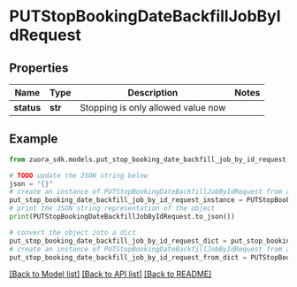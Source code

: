 # PUTStopBookingDateBackfillJobByIdRequest


## Properties

Name | Type | Description | Notes
------------ | ------------- | ------------- | -------------
**status** | **str** | Stopping is only allowed value now | 

## Example

```python
from zuora_sdk.models.put_stop_booking_date_backfill_job_by_id_request import PUTStopBookingDateBackfillJobByIdRequest

# TODO update the JSON string below
json = "{}"
# create an instance of PUTStopBookingDateBackfillJobByIdRequest from a JSON string
put_stop_booking_date_backfill_job_by_id_request_instance = PUTStopBookingDateBackfillJobByIdRequest.from_json(json)
# print the JSON string representation of the object
print(PUTStopBookingDateBackfillJobByIdRequest.to_json())

# convert the object into a dict
put_stop_booking_date_backfill_job_by_id_request_dict = put_stop_booking_date_backfill_job_by_id_request_instance.to_dict()
# create an instance of PUTStopBookingDateBackfillJobByIdRequest from a dict
put_stop_booking_date_backfill_job_by_id_request_from_dict = PUTStopBookingDateBackfillJobByIdRequest.from_dict(put_stop_booking_date_backfill_job_by_id_request_dict)
```
[[Back to Model list]](../README.md#documentation-for-models) [[Back to API list]](../README.md#documentation-for-api-endpoints) [[Back to README]](../README.md)


